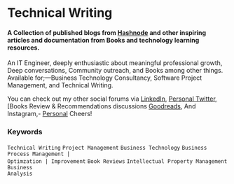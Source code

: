 # Technical Writing
#### A Collection of published blogs from [Hashnode](https://piusnmuhumuza.hashnode.dev/) and other inspiring articles and documentation from Books and technology learning resources.


An IT Engineer, deeply enthusiastic about meaningful professional growth, Deep conversations, Community outreach, and Books among other things.
Available for;—Business Technology Consultancy, Software Project Management, and Technical Writing.

You can check out my other social forums via [LinkedIn](https://www.linkedin.com/in/piusnmuhumuza/), [Personal Twitter](https://twitter.com/piusnmuhumuza), [Books Review & Recommendations discussions [Goodreads](https://www.goodreads.com/piusnmuhumuza), And Instagram,- [Personal](https://www.instagram.com/piusnmuhumuzaa/)
Cheers!
### Keywords

<code>Technical Writing</code> <code>Project Management</code> <code>Business Technology</code> <code>Business Process Management | Optimzation | Improvement</code> <code>Book Reviews</code> <code>Intellectual Property Management</code> <code>Business Analysis</code> 
